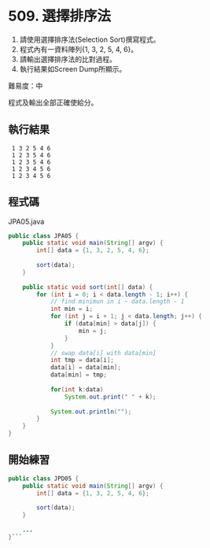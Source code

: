 # 509. 選擇排序法

1. 請使用選擇排序法(Selection Sort)撰寫程式。
2. 程式內有一資料陣列{1, 3, 2, 5, 4, 6}。
3. 請輸出選擇排序法的比對過程。
4. 執行結果如Screen Dump所顯示。

難易度：中

程式及輸出全部正確使給分。

## 執行結果

```
 1 3 2 5 4 6
 1 2 3 5 4 6
 1 2 3 5 4 6
 1 2 3 4 5 6
 1 2 3 4 5 6
```

## 程式碼

JPA05.java

```java
public class JPA05 {
    public static void main(String[] argv) {
        int[] data = {1, 3, 2, 5, 4, 6};
        
        sort(data);
    }
    
    public static void sort(int[] data) {
        for (int i = 0; i < data.length - 1; i++) {
            // find minimun in i ~ data.length - 1
            int min = i;
            for (int j = i + 1; j < data.length; j++) {
                if (data[min] > data[j]) {
                    min = j;
                }
            }
            // swap data[i] with data[min]
            int tmp = data[i];
            data[i] = data[min];
            data[min] = tmp;
            
            for(int k:data)
                System.out.print(" " + k);
                
            System.out.println("");
        }
    }
}
```

## 開始練習

```java
public class JPD05 {
    public static void main(String[] argv) {
        int[] data = {1, 3, 2, 5, 4, 6};
        
        sort(data);
    }
    
    ...
}```
